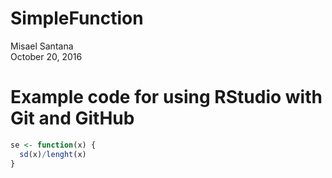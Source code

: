 # SimpleFunction
Misael Santana  
October 20, 2016  

# Example code for using RStudio with Git and GitHub

```r
se <- function(x) {
  sd(x)/lenght(x)
}
```
